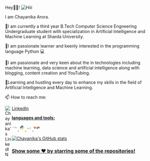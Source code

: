 Hey🙋‍♀!                       <img src="https://i.pinimg.com/originals/cd/e8/c1/cde8c1a1b135687226eeb2585939c72a.gif" width="150px" alt="Hiii" /> 

I am Chayanika Arora.

🚩I am currently a third year B.Tech Computer Science Engneering Undergraduate student with specialization in Artificial Intelligence and Machine Learning at Sharda University.

🚩I am passionate learner and keenly interested in the programming language Python 💻

🚩I am passionate and very keen about the in technologies including machine learning, data science and artificial intelligence along with blogging, content creation and YouTubing. 

🚩Learning and hustling every day to enhance my skills in the field of Artificial Intelligence and Machine Learning. 

📫 How to reach me:

<a href="https://www.linkedin.com/in/chayanika7974b01b5/">
  <img align="left" alt="Chayanika's LinkedIN" width="22px" src="https://raw.githubusercontent.com/peterthehan/peterthehan/master/assets/linkedin.svg" />
LinkedIn
  
  
 **languages and tools:**  

<code><img height="20" src="https://raw.githubusercontent.com/github/explore/80688e429a7d4ef2fca1e82350fe8e3517d3494d/topics/java/java.png"></code>
<code><img height="20" src="https://raw.githubusercontent.com/github/explore/80688e429a7d4ef2fca1e82350fe8e3517d3494d/topics/python/python.png"></code>
<code><img height="20" src="https://raw.githubusercontent.com/github/explore/80688e429a7d4ef2fca1e82350fe8e3517d3494d/topics/mysql/mysql.png"></code>
<code><img height="20" src="https://raw.githubusercontent.com/github/explore/80688e429a7d4ef2fca1e82350fe8e3517d3494d/topics/git/git.png"></code>

![Chayanika's GitHub stats](https://github-readme-stats.vercel.app/api?username=chayanika840&theme=dark&show_icons=true)

### Show some ❤️ by starring some of the repositories!
